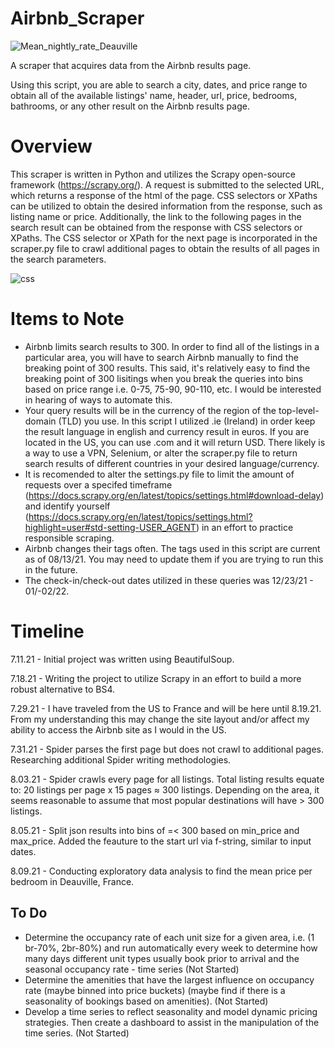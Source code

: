 # Airbnb_Scraper
 
![Mean_nightly_rate_Deauville](https://user-images.githubusercontent.com/71391244/129249901-372cc8f4-f082-40d7-bf25-37c0b2b79ca1.jpg)

A scraper that acquires data from the Airbnb results page.

Using this script, you are able to search a city, dates, and price range to obtain all of the available listings' name, header, url, price, bedrooms, bathrooms, or any other result on the Airbnb results page. 
# Overview

This scraper is written in Python and utilizes the Scrapy open-source framework (https://scrapy.org/). A request is submitted to the selected URL, which returns a response of the html of the page. CSS selectors or XPaths can be utilized to obtain the desired information from the response, such as listing name or price. Additionally, the link to the following pages in the search result can be obtained from the response with CSS selectors or XPaths. The CSS selector or XPath for the next page is incorporated in the scraper.py file to crawl additional pages to obtain the results of all pages in the search parameters. 

![css](https://user-images.githubusercontent.com/71391244/129333057-758b3b14-e5cc-4b37-a6dd-32e6cc3a1a03.png)


# Items to Note
*  Airbnb limits search results to 300. In order to find all of the listings in a particular area, you will have to search Airbnb manually to find the breaking point of 300 results. This said, it's relatively easy to find the breaking point of 300 lisitings when you break the queries into bins based on price range i.e. 0-75, 75-90, 90-110, etc. I would be interested in hearing of ways to automate this. 
*  Your query results will be in the currency of the region of the top-level-domain (TLD) you use. In this script I utilized .ie (Ireland) in order keep the result language in english and currency result in euros. If you are located in the US, you can use .com and it will return USD. There likely is a way to use a VPN, Selenium, or alter the scraper.py file to return search results of different countries in your desired language/currency.
*  It is recomended to alter the settings.py file to limit the amount of requests over a specifed timeframe (https://docs.scrapy.org/en/latest/topics/settings.html#download-delay) and identify yourself (https://docs.scrapy.org/en/latest/topics/settings.html?highlight=user#std-setting-USER_AGENT) in an effort to practice responsible scraping. 
*  Airbnb changes their tags often. The tags used in this script are current as of 08/13/21. You may need to update them if you are trying to run this in the future. 
*  The check-in/check-out dates utilized in these queries was 12/23/21 - 01/-02/22. 

# Timeline
 
7.11.21 - Initial project was written using BeautifulSoup. 
 
7.18.21 - Writing the project to utilize Scrapy in an effort to build a more robust alternative to BS4. 

7.29.21 - I have traveled from the US to France and will be here until 8.19.21. From my understanding this may change the site layout and/or affect my ability to access the Airbnb site as I would in the US.

7.31.21 - Spider parses the first page but does not crawl to additional pages. Researching additional Spider writing methodologies.

8.03.21 - Spider crawls every page for all listings.
  Total listing results equate to:
  20 listings per page x 15 pages ≈ 300 listings. 
  Depending on the area, it seems reasonable to assume that most popular destinations will have > 300 listings.

8.05.21 - Split json results into bins of =< 300 based on min_price and max_price. Added the feauture to the start url via f-string, similar to input dates.

8.09.21 - Conducting exploratory data analysis to find the mean price per bedroom in Deauville, France. 

## To Do ##

* Determine the occupancy rate of each unit size for a given area, i.e. (1 br-70%, 2br-80%) and run automatically every week to determine how many days different unit types usually book prior to arrival and the seasonal occupancy rate - time series (Not Started)
* Determine the amenities that have the largest influence on occupancy rate (maybe binned into price buckets) (maybe find if there is a seasonality of bookings based on amenities). (Not Started)
* Develop a time series to reflect seasonality and model dynamic pricing strategies. Then create a dashboard to assist in the manipulation of the time series. (Not Started)
